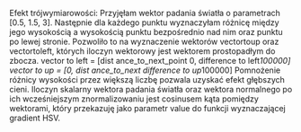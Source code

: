 Efekt trójwymiarowości:
Przyjęłam wektor padania światła o parametrach [0.5, 1.5, 3]. Następnie dla każdego punktu wyznaczyłam różnicę między jego wysokością a wysokością punktu bezpośrednio nad nim oraz punktu po lewej stronie. Pozwoliło to na wyznaczenie wektorów vectortoup oraz vectortoleft, których iloczyn wektorowy jest wektorem prostopadłym do zbocza.
vector to left = [dist ance_to_next_point 0, difference to left*100000]
vector to up = [0, dist ance_to_next difference to up*100000]
Pomnożenie różnicy wysokości przez większą liczbę pozwala uzyskać efekt głębszych cieni. Iloczyn skalarny wektora padania światła oraz wektora normalnego po ich wcześniejszym znormalizowaniu jest cosinusem kąta pomiędzy wektorami, który przekazuję jako parametr value do funkcji wyznaczającej gradient HSV.
